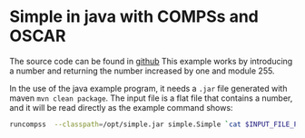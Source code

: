 # Simple in java with COMPSs and OSCAR

The source code can be found in [github](https://github.com/bsc-wdc/tutorial_apps/tree/stable/python/wordcount)
This example works by introducing a number and returning the number increased by one and module 255.

In the use of the java example program, it needs a `.jar` file generated with maven `mvn clean package`.
The input file is a flat file that contains a number, and it will be read directly as the example command shows:

``` bash
runcompss  --classpath=/opt/simple.jar simple.Simple `cat $INPUT_FILE_PATH` > $OUTPUT_FILE
```
